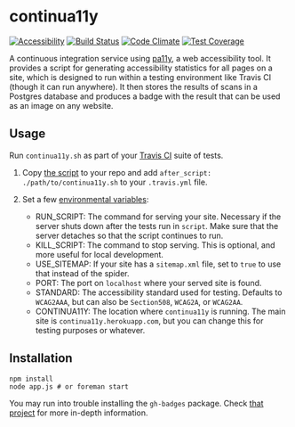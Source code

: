 # continua11y

[![Accessibility](https://continua11y.herokuapp.com/stvnrlly/continua11y.svg?branch=release)](https://continua11y.herokuapp.com/stvnrlly/continua11y)
[![Build Status](https://travis-ci.org/stvnrlly/continua11y.svg?branch=release)](https://travis-ci.org/stvnrlly/continua11y)
[![Code Climate](https://codeclimate.com/github/stvnrlly/continua11y/badges/gpa.svg)](https://codeclimate.com/github/stvnrlly/continua11y)
[![Test Coverage](https://codeclimate.com/github/stvnrlly/continua11y/badges/coverage.svg)](https://codeclimate.com/github/stvnrlly/continua11y/coverage)

A continuous integration service using [pa11y](https://github.com/nature/pa11y), a web accessibility tool. It provides a script for generating accessibility statistics for all pages on a site, which is designed to run within a testing environment like Travis CI (though it can run anywhere). It then stores the results of scans in a Postgres database and produces a badge with the result that can be used as an image on any website.

## Usage

Run `continua11y.sh` as part of your [Travis CI](https://travis-ci.org/) suite of tests. 

1.  Copy [the script](https://continua11y.herokuapp.com/continua11y.sh) to your repo and add `after_script: ./path/to/continua11y.sh` to your `.travis.yml` file.

2.  Set a few [environmental variables](http://docs.travis-ci.com/user/environment-variables/#Global-Variables):

    - RUN_SCRIPT: The command for serving your site. Necessary if the server shuts down after the tests run in `script`. Make sure that the server detaches so that the script continues to run.
    - KILL_SCRIPT: The command to stop serving. This is optional, and more useful for local development.
    - USE_SITEMAP: If your site has a `sitemap.xml` file, set to `true` to use that instead of the spider.
    - PORT: The port on `localhost` where your served site is found.
    - STANDARD: The accessibility standard used for testing. Defaults to `WCAG2AAA`, but can also be `Section508`, `WCAG2A`, or `WCAG2AA`.
    - CONTINUA11Y: The location where `continua11y` is running. The main site is `continua11y.herokuapp.com`, but you can change this for testing purposes or whatever.

## Installation

    npm install
    node app.js # or foreman start

You may run into trouble installing the `gh-badges` package. Check [that project](https://github.com/badges/shields/blob/master/INSTALL.md#requirements) for more in-depth information.
